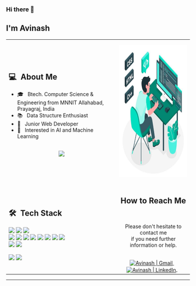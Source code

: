 ### Hi there 👋

## I'm Avinash 

<table>
  <tr>
    <td>
      <h2> 💻 &nbsp;About Me </h2>
       <ul>
        <li>🎓 &nbsp; Btech. Computer Science & Engineering from MNNIT Allahabad, Prayagraj, India </li>
        <li>📚 &nbsp; Data Structure Enthusiast </li>
        <li>👑 &nbsp; Junior Web Developer </li>
        <li>🤔 &nbsp; Interested in AI and Machine Learning</li>
       </ul>
       <p align="center">
         <br>
        <img height="150em" src="https://github-readme-stats-eight-theta.vercel.app/api?username=Avinash7390&show_icons=true&theme=algolia&include_all_commits=true&count_private=true"/>
        </p>
    </td>
    <td>
     <p align="center">
        <img height="360em" src="https://github.com/Avinash7390/VCS/blob/master/src/6f89f2fa71a68c0f0bb98064f3554ba2.jpg"/>
     </p>
    </td>
  </tr>
  <tr>
   <td>
     <h2> 🛠 &nbsp;Tech Stack</h2>
     <img src="https://img.shields.io/badge/-C-05122A?style=flat&logo=C"/>
     <img src="https://img.shields.io/badge/-C++-05122A?style=flat&logo=C%2B%2B"/>
     <img src="https://img.shields.io/badge/-Java-05122A?style=flat&logo=java"/>
     <br>
     <img src="https://img.shields.io/badge/-HTML-05122A?style=flat&logo=HTML5"/>
     <img src="https://img.shields.io/badge/-CSS-05122A?style=flat&logo=CSS3"/>
     <img src="https://img.shields.io/badge/-JavaScript-05122A?style=flat&logo=javascript"/>
     <img src="https://img.shields.io/badge/-React-05122A?style=flat&logo=react"/>
     <img src="https://img.shields.io/badge/-MongoDB-05122A?style=flat&logo=mongodb"/>
     <img src="https://img.shields.io/badge/-ExpressJs-05122A?style=flat&logo=express"/>
     <img src="https://img.shields.io/badge/-Bootstrap-05122A?style=flat&logo=bootstrap"/>
     <img src="https://img.shields.io/badge/-JQuery-05122A?style=flat&logo=jquery"/>
     <br>
     <img src="https://img.shields.io/badge/-Git-05122A?style=flat&logo=git"/>
     <img src="https://img.shields.io/badge/-Github-05122A?style=flat&logo=github"/>
     <br>
     <br>
     <img src="https://img.shields.io/badge/-IntelliJ-05122A?style=flat&logo=intellijidea"/>
     <img src="https://img.shields.io/badge/-Visual%20Studio%20Code-05122A?style=flat&logo=visual-studio-code&logoColor=007ACC"/>
   </td>
   <td>
    <div align="center">
      <h2><b>How to Reach Me</b></h2>
      <br>
      <p>Please don't hesitate to contact me 
        <br>if you need further information or help.
      </p>
      <br>
      <a href="mailto:kumaravinash42592021@gmail.com" >
      <img align="center" alt="Avinash | Gmail" width="30em" src="https://img.icons8.com/ios-glyphs/50/000000/gmail.png" />
      </a> &nbsp;&nbsp;
      <a href="https://www.linkedin.com/in/avinash-kumar4259/" >
      <img align="center" alt="Avinash | LinkedIn" width="30em" src="https://img.icons8.com/ios-glyphs/50/000000/linkedin.png" />
      </a> &nbsp;&nbsp;
      <br>
    </div>
   </td>
  </tr>
</table>

------
